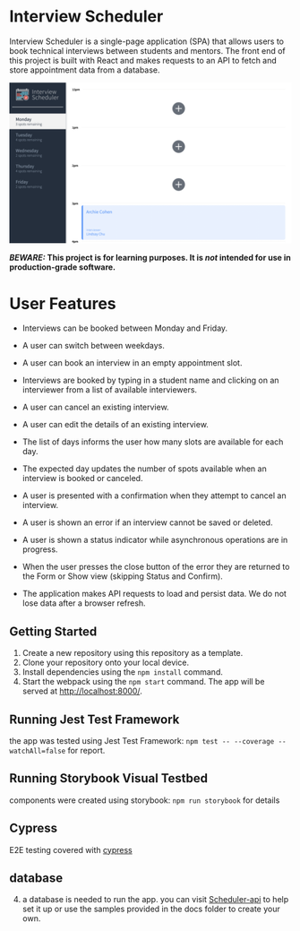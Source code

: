 # Interview Scheduler

Interview Scheduler is a single-page application (SPA) that allows users to book technical interviews between students and mentors. The front end of this project is built with React and makes requests to an API to fetch and store appointment data from a database.

!["Scheduler"](https://github.com/djepi29/scheduler/blob/master/docs/onLoadView.png#:~:text=onLoadView.-,png,-public)

**_BEWARE:_ This project is for learning purposes. It is _not_ intended for use in production-grade software.**

# User Features

- Interviews can be booked between Monday and Friday.

- A user can switch between weekdays.

- A user can book an interview in an empty appointment slot.

- Interviews are booked by typing in a student name and clicking on an interviewer from a list of available interviewers.

- A user can cancel an existing interview.

- A user can edit the details of an existing interview.

- The list of days informs the user how many slots are available for each day.

- The expected day updates the number of spots available when an interview is booked or canceled.

- A user is presented with a confirmation when they attempt to cancel an interview.

- A user is shown an error if an interview cannot be saved or deleted.

- A user is shown a status indicator while asynchronous operations are in progress.

- When the user presses the close button of the error they are returned to the Form or Show view (skipping Status and Confirm).

- The application makes API requests to load and persist data. We do not lose data after a browser refresh.

## Getting Started

1. Create a new repository using this repository as a template.
2. Clone your repository onto your local device.
3. Install dependencies using the `npm install` command.
3. Start the webpack using the `npm start` command. The app will be served at <http://localhost:8000/>.

## Running Jest Test Framework
the app was tested using Jest Test Framework:
`npm test -- --coverage --watchAll=false` for report.

## Running Storybook Visual Testbed
components were created using storybook:
`npm run storybook` for details

## Cypress
E2E testing covered with [cypress](https://docs.cypress.io/guides/overview/why-cypress)

## database 

4. a database is needed to run the app. you can visit [Scheduler-api](https://github.com/lighthouse-labs/scheduler-api) to help set it up  or use the samples provided in the docs folder to create your own.
